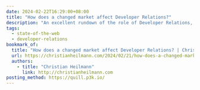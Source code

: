 ```yaml
---
date: 2024-02-22T16:29:00+08:00
title: "How does a changed market affect Developer Relations?"
description: "An excellent rundown of the role of Developer Relations, how things have changed given—*gestures broadly*—the state of things right now, and how Developer Advocates can change focus to be more applicable and bring more benefits to the careers of developers around us."
tags:
  - state-of-the-web
  - developer-relations
bookmark_of:
  title: "How does a changed market affect Developer Relations? | Christian Heilmann"
  url: https://christianheilmann.com/2024/02/21/how-does-a-changed-market-affect-developer-relations/
  authors:
    - title: "Christian Heilmann"
      link: http://christianheilmann.com
posting_method: https://quill.p3k.io/
---
```



